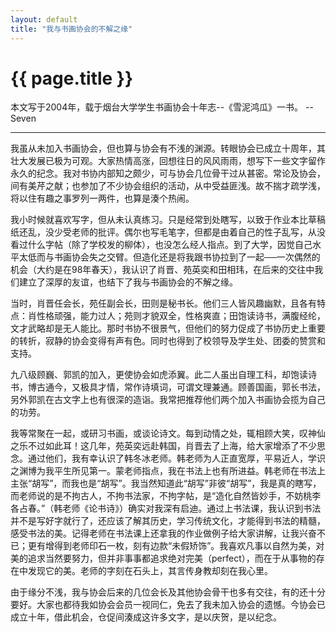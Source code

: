 ```yaml
---
layout: default
title: "我与书画协会的不解之缘"
---
```


# {{ page.title }}

本文写于2004年，载于烟台大学学生书画协会十年志--《雪泥鸿瓜》一书。 --Seven

- - - -

我虽从未加入书画协会，但也算与协会有不浅的渊源。转眼协会已成立十周年，其壮大发展已极为可观。大家热情高涨，回想往日的风风雨雨，想写下一些文字留作永久的纪念。我对书协内部知之颇少，可与协会几位骨干过从甚密。常论及协会，间有美芹之献；也参加了不少协会组织的活动，从中受益匪浅。故不揣才疏学浅，将以住有趣之事罗列一两件，也算是湊个热闹。

我小时候就喜欢写字，但从未认真练习。只是经常到处瞎写，以致于作业本比草稿纸还乱，没少受老师的批评。偶尔也写毛笔字，但都是由着自己的性子乱写，从没看过什么字帖（除了学校发的柳体），也没怎么经人指点。到了大学，因觉自己水平太低而与书画协会失之交臂。但造化还是将我跟书协拉到了一起──一次偶然的机会（大约是在98年春天），我认识了肖晋、苑英奕和田相玮，在后来的交往中我们建立了深厚的友谊，也结下了我与书画协会的不解之缘。

当时，肖晋任会长，苑任副会长，田则是秘书长。他们三人皆风趣幽默，且各有特点：肖性格顽强，能力过人；苑则才貌双全，性格爽直；田饱读诗书，满腹经纶，文才武略却是无人能比。那时书协不很景气，但他们的努力促成了书协历史上重要的转折，寂静的协会变得有声有色。同时也得到了校领导及学生处、团委的赞赏和支持。

九八级顾巍、郭凯的加入，更使协会如虎添翼。此二人虽出自理工科，却饱读诗书，博古通今，又极具才情，常作诗填词，可谓文理兼通。顾善国画，郭长书法，另外郭凯在古文字上也有很深的造诣。我常把推荐他们两个加入书画协会揽为自己的功劳。

我等常聚在一起，或研习书画，或谈论诗文。每到动情之处，辄相顾大笑，叹神仙之乐不过如此耳！这几年，苑英奕远赴韩国，肖晋去了上海，给大家增添了不少思念。通过他们，我有幸认识了韩冬冰老师。韩老师为人正直宽厚，平易近人，学识之渊博为我平生所见第一。蒙老师指点，我在书法上也有所进益。韩老师在书法上主张“胡写”，而我也是“胡写”。我当然知道此“胡写”非彼“胡写”，我是真的瞎写，而老师说的是不拘古人，不拘书法家，不拘字帖，是“造化自然皆妙手，不妨桃李各占春。”（韩老师《论书诗》）确实对我深有启迪。通过上书法课，我认识到书法并不是写好字就行了，还应该了解其历史，学习传统文化，才能得到书法的精髓，感受书法的美。记得老师在书法课上还拿我的作业做例子给大家讲解，让我兴奋不已；更有增得到老师印石一枚，刻有边款“未假矫饰”。我喜欢凡事以自然为美，对美的追求当然要努力，但并非事事都追求绝对完美（perfect），而在于从事物的存在中发现它的美。老师的字刻在石头上，其言传身教却刻在我心里。

由于缘分不浅，我与协会后来的几位会长及其他协会骨干也多有交往，有的还十分要好。大家也都待我如协会会员一视同仁，免去了我未加入协会的遗憾。今协会已成立十年，借此机会，仓促间湊成这许多文字，是以庆贺，是以纪念。
